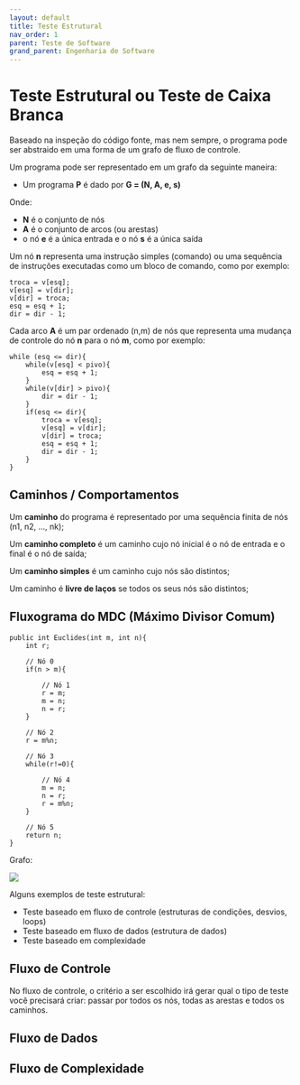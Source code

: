 ```yaml
---
layout: default
title: Teste Estrutural
nav_order: 1
parent: Teste de Software
grand_parent: Engenharia de Software
---
```


# Teste Estrutural ou Teste de Caixa Branca

Baseado na inspeção do código fonte, mas nem sempre, o programa pode ser abstraido em uma forma de um grafo de fluxo de controle.

Um programa pode ser representado em um grafo da seguinte maneira:

- Um programa **P** é dado por **G = (N, A, e, s)**

Onde:

- **N** é o conjunto de nós
- **A** é o conjunto de arcos (ou arestas)
- o nó **e** é a única entrada e o nó **s** é a única saída

Um nó **n** representa uma instrução simples (comando) ou uma sequência de instruções executadas como um bloco de comando, como por exemplo:

```
troca = v[esq];
v[esq] = v[dir];
v[dir] = troca;
esq = esq + 1;
dir = dir - 1;
```

Cada arco **A** é um par ordenado (n,m) de nós que representa uma mudança de controle do nó **n** para o nó **m**, como por exemplo:

```
while (esq <= dir){
    while(v[esq] < pivo){
        esq = esq + 1;
    }
    while(v[dir] > pivo){
        dir = dir - 1;
    }
    if(esq <= dir){
        troca = v[esq];
        v[esq] = v[dir];
        v[dir] = troca;
        esq = esq + 1;
        dir = dir - 1;
    }
}
```

## Caminhos / Comportamentos

Um **caminho** do programa é representado por uma sequência finita de nós (n1, n2, ..., nk);

Um **caminho completo** é um caminho cujo nó inicial é o nó de entrada e o final é o nó de saída;

Um **caminho simples** é um caminho cujo nós são distintos;

Um caminho é **livre de laços** se todos os seus nós são distintos;

## Fluxograma do MDC (Máximo Divisor Comum)

```
public int Euclides(int m, int n){
    int r;

    // Nó 0
    if(n > m){

        // Nó 1
        r = m;
        m = n;
        n = r;
    }

    // Nó 2
    r = m%n;

    // Nó 3
    while(r!=0){

        // Nó 4
        m = n;
        n = r;
        r = m%n;
    }

    // Nó 5
    return n;
}
```

Grafo:

![](/learning/docs/eng-software/teste/resources/diagrama-mdc.png?raw=true)

Alguns exemplos de teste estrutural:

- Teste baseado em fluxo de controle (estruturas de condições, desvios, loops)
- Teste baseado em fluxo de dados (estrutura de dados)
- Teste baseado em complexidade

## Fluxo de Controle

No fluxo de controle, o critério a ser escolhido irá gerar qual o tipo de teste você precisará criar: passar por todos os nós, todas as arestas e todos os caminhos.

## Fluxo de Dados

## Fluxo de Complexidade